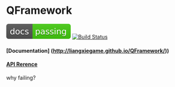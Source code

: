 # QFramework

[![Documentation Status](./docs/res/passing.svg)](http://liangxiegame.github.io/QFramework/)  [![Build Status](https://travis-ci.org/liangxiegame/QFramework.svg?branch=master)](https://travis-ci.org/liangxiegame/QFramework)


#### [Documentation] (http://liangxiegame.github.io/QFramework/))

#### [API Rerence](http://liangxiegame.github.io/QFramework/html/index.html)



why failing?